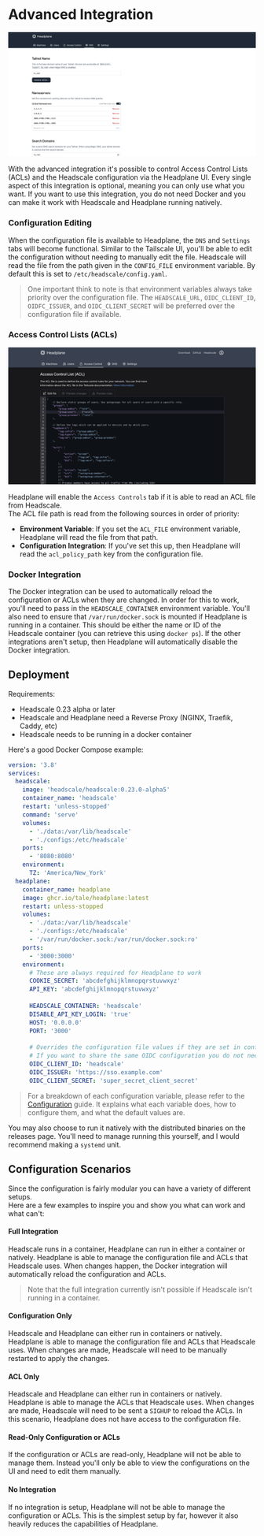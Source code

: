 # Advanced Integration

![Integration Preview](/assets/advanced-preview.png)

With the advanced integration it's possible to control Access Control Lists (ACLs) and the Headscale configuration via the Headplane UI.
Every single aspect of this integration is optional, meaning you can only use what you want.
If you want to use this integration, you do not need Docker and you can make it work with Headscale and Headplane running natively.

### Configuration Editing

When the configuration file is available to Headplane, the `DNS` and `Settings` tabs will become functional.
Similar to the Tailscale UI, you'll be able to edit the configuration without needing to manually edit the file.
Headscale will read the file from the path given in the `CONFIG_FILE` environment variable.
By default this is set to `/etc/headscale/config.yaml`.

> One important think to note is that environment variables always take priority over the configuration file.
> The `HEADSCALE_URL`, `OIDC_CLIENT_ID`, `OIDFC_ISSUER`, and `OIDC_CLIENT_SECRET` will be preferred over the configuration file if available.

### Access Control Lists (ACLs)

![ACL Preview](/assets/acl-preview.png)

Headplane will enable the `Access Controls` tab if it is able to read an ACL file from Headscale.<br>
The ACL file path is read from the following sources in order of priority:

- **Environment Variable**: If you set the `ACL_FILE` environment variable, Headplane will read the file from that path.
- **Configuration Integration**: If you've set this up, then Headplane will read the `acl_policy_path` key from the configuration file.

### Docker Integration

The Docker integration can be used to automatically reload the configuration or ACLs when they are changed.
In order for this to work, you'll need to pass in the `HEADSCALE_CONTAINER` environment variable.
You'll also need to ensure that `/var/run/docker.sock` is mounted if Headplane is running in a container.
This should be either the name or ID of the Headscale container (you can retrieve this using `docker ps`).
If the other integrations aren't setup, then Headplane will automatically disable the Docker integration.

## Deployment

Requirements:
- Headscale 0.23 alpha or later
- Headscale and Headplane need a Reverse Proxy (NGINX, Traefik, Caddy, etc)
- Headscale needs to be running in a docker container

Here's a good Docker Compose example:
```yaml
version: '3.8'
services:
  headscale:
    image: 'headscale/headscale:0.23.0-alpha5'
    container_name: 'headscale'
    restart: 'unless-stopped'
    command: 'serve'
    volumes:
      - './data:/var/lib/headscale'
      - './configs:/etc/headscale'
    ports:
      - '8080:8080'
    environment:
      TZ: 'America/New_York'
  headplane:
    container_name: headplane
    image: ghcr.io/tale/headplane:latest
    restart: unless-stopped
    volumes:
      - './data:/var/lib/headscale'
      - './configs:/etc/headscale'
      - '/var/run/docker.sock:/var/run/docker.sock:ro'
    ports:
      - '3000:3000'
    environment:
      # These are always required for Headplane to work
      COOKIE_SECRET: 'abcdefghijklmnopqrstuvwxyz'
      API_KEY: 'abcdefghijklmnopqrstuvwxyz'

      HEADSCALE_CONTAINER: 'headscale'
      DISABLE_API_KEY_LOGIN: 'true'
      HOST: '0.0.0.0'
      PORT: '3000'
        
      # Overrides the configuration file values if they are set in config.yaml
      # If you want to share the same OIDC configuration you do not need this
      OIDC_CLIENT_ID: 'headscale'
      OIDC_ISSUER: 'https://sso.example.com'
      OIDC_CLIENT_SECRET: 'super_secret_client_secret'
```

> For a breakdown of each configuration variable, please refer to the [Configuration](/docs/Configuration.md) guide. 
> It explains what each variable does, how to configure them, and what the default values are.

You may also choose to run it natively with the distributed binaries on the releases page.
You'll need to manage running this yourself, and I would recommend making a `systemd` unit.

## Configuration Scenarios

Since the configuration is fairly modular you can have a variety of different setups.<br>
Here are a few examples to inspire you and show you what can work and what can't:

#### Full Integration
Headscale runs in a container, Headplane can run in either a container or natively.
Headplane is able to manage the configuration file and ACLs that Headscale uses.
When changes happen, the Docker integration will automatically reload the configuration and ACLs.

> Note that the full integration currently isn't possible if Headscale isn't running in a container.

#### Configuration Only
Headscale and Headplane can either run in containers or natively.
Headplane is able to manage the configuration file and ACLs that Headscale uses.
When changes are made, Headscale will need to be manually restarted to apply the changes.

#### ACL Only
Headscale and Headplane can either run in containers or natively.
Headplane is able to manage the ACLs that Headscale uses.
When changes are made, Headscale will need to be sent a `SIGHUP` to reload the ACLs.
In this scenario, Headplane does not have access to the configuration file.

#### Read-Only Configuration or ACLs
If the configuration or ACLs are read-only, Headplane will not be able to manage them.
Instead you'll only be able to view the configurations on the UI and need to edit them manually.

#### No Integration
If no integration is setup, Headplane will not be able to manage the configuration or ACLs.
This is the simplest setup by far, however it also heavily reduces the capabilities of Headplane.
